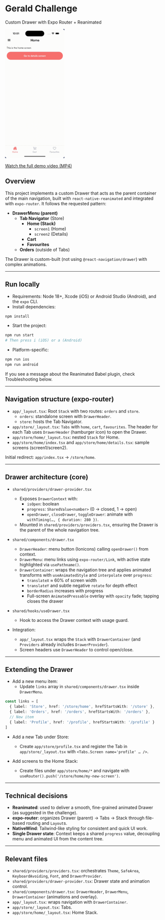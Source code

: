 # Gerald Challenge

Custom Drawer with Expo Router + Reanimated

<a href="./demo.mp4"><img src="./demo.gif" alt="Demo (GIF)" height="420" width="auto" /></a>

[Watch the full demo video (MP4)](./demo.mp4)

## Overview

This project implements a custom Drawer that acts as the parent container of the main navigation, built with `react-native-reanimated` and integrated with `expo-router`. It follows the requested pattern:

- **DrawerMenu (parent)**
  - **Tab Navigator** (Store)
    - **Home (Stack)**
      - `screen1` (Home)
      - `screen2` (Details)
    - **Cart**
    - **Favourites**
  - **Orders** (outside of Tabs)

The Drawer is custom-built (not using `@react-navigation/drawer`) with complex animations.

---

## Run locally

- Requirements: Node 18+, Xcode (iOS) or Android Studio (Android), and the `expo` CLI.
- Install dependencies:

```bash
npm install
```

- Start the project:

```bash
npm run start
# Then press i (iOS) or a (Android)
```

- Platform-specific:

```bash
npm run ios
npm run android
```

If you see a message about the Reanimated Babel plugin, check Troubleshooting below.

---

## Navigation structure (expo-router)

- `app/_layout.tsx`: Root `Stack` with two routes: `orders` and `store`.
  - `orders`: standalone screen with `DrawerHeader`.
  - `store`: hosts the Tab Navigator.
- `app/store/_layout.tsx`: `Tabs` with `home`, `cart`, `favourites`. The header for each Tab uses `DrawerHeader` (hamburger icon) to open the Drawer.
- `app/store/home/_layout.tsx`: nested `Stack` for Home.
- `app/store/home/index.tsx` and `app/store/home/details.tsx`: sample screens (screen1/screen2).

Initial redirect: `app/index.tsx` → `/store/home`.

---

## Drawer architecture (core)

- `shared/providers/drawer-provider.tsx`
  - Exposes `DrawerContext` with:
    - `isOpen`: boolean
    - `progress`: `SharedValue<number>` (0 → closed, 1 → open)
    - `openDrawer`, `closeDrawer`, `toggleDrawer`: animate with `withTiming(…, { duration: 280 })`.
  - Mounted in `shared/providers/providers.tsx`, ensuring the Drawer is the parent of the whole navigation tree.

- `shared/components/drawer.tsx`
  - `DrawerHeader`: menu button (Ionicons) calling `openDrawer()` from context.
  - `DrawerMenu`: menu links using `expo-router/Link`, with active state highlighted via `usePathname()`.
  - `DrawerContainer`: wraps the navigation tree and applies animated transforms with `useAnimatedStyle` and `interpolate` over `progress`:
    - `translateX` ≈ 60% of screen width
    - `translateY` and subtle negative `rotate` for depth effect
    - `borderRadius` increases with progress
    - Full-screen `AnimatedPressable` overlay with `opacity` fade; tapping closes the drawer

- `shared/hooks/useDrawer.tsx`
  - Hook to access the Drawer context with usage guard.

- Integration:
  - `app/_layout.tsx` wraps the `Stack` with `DrawerContainer` (and `Providers` already includes `DrawerProvider`).
  - Screen headers use `DrawerHeader` to control open/close.

---

## Extending the Drawer

- Add a new menu item:
  - Update `links` array in `shared/components/drawer.tsx` inside `DrawerMenu`.

```ts
const links = [
  { label: 'Store', href: '/store/home', hrefStartsWith: '/store' },
  { label: 'Orders', href: '/orders', hrefStartsWith: '/orders' },
  // New item
  { label: 'Profile', href: '/profile', hrefStartsWith: '/profile' }
]
```

- Add a new Tab under Store:
  - Create `app/store/profile.tsx` and register the Tab in `app/store/_layout.tsx` with `<Tabs.Screen name='profile' … />`.

- Add screens to the Home Stack:
  - Create files under `app/store/home/*` and navigate with `useRouter().push('/store/home/my-new-screen')`.

---

## Technical decisions

- **Reanimated**: used to deliver a smooth, fine-grained animated Drawer (as suggested in the challenge).
- **expo-router**: organizes Drawer (parent) → Tabs → Stack through file-based routing and `Layout`s.
- **NativeWind**: Tailwind-like styling for consistent and quick UI work.
- **Single Drawer state**: Context keeps a shared `progress` value, decoupling menu and animated UI from the content tree.

---

## Relevant files

- `shared/providers/providers.tsx`: orchestrates `Theme`, `SafeArea`, `KeyboardAvoiding`, `Font`, and `DrawerProvider`.
- `shared/providers/drawer-provider.tsx`: Drawer state and animation control.
- `shared/components/drawer.tsx`: `DrawerHeader`, `DrawerMenu`, `DrawerContainer` (animations and overlay).
- `app/_layout.tsx`: wraps navigation with `DrawerContainer`.
- `app/store/_layout.tsx`: Tabs.
- `app/store/home/_layout.tsx`: Home Stack.
